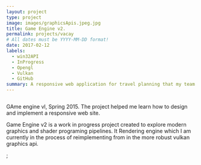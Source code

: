 ```yaml
---
layout: project
type: project
image: images/graphicsApis.jpeg.jpg
title: Game Engine v2.
permalink: projects/vacay
# All dates must be YYYY-MM-DD format!
date: 2017-02-12
labels:
  - win32API
  - InProgress
  - Opengl
  - Vulkan
  - GitHub
summary: A responsive web application for travel planning that my team developed in ICS 415.
---
```

<img href="https://www.extremetech.com/wp-content/uploads/2011/08/opengl-logo.jpg">

GAme engine vl, Spring 2015. The project helped me learn how to design and implement a responsive web site. 

Game Engine v2 is a work in progress project created to explore modern graphics and shader programing pipelines.
It 
Rendering engine which I am currently in the process of reimplementing from in the more robust vulkan graphics api.

;
